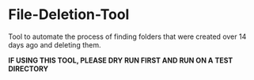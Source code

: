 <h1>File-Deletion-Tool</h1>

<p>Tool to automate the process of finding folders that were created over 14 days ago and deleting them.</p>
<p><b>IF USING THIS TOOL, PLEASE DRY RUN FIRST AND RUN ON A TEST DIRECTORY</b></p>

